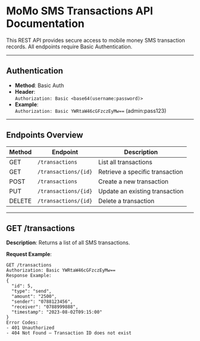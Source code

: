 #  MoMo SMS Transactions API Documentation

This REST API provides secure access to mobile money SMS transaction records. All endpoints require Basic Authentication.

---

## Authentication

- **Method**: Basic Auth  
- **Header**:  
  `Authorization: Basic <base64(username:password)>`  
- **Example**:  
  `Authorization: Basic YWRtaW46cGFzczEyMw==` (admin:pass123)

---

##  Endpoints Overview

| Method | Endpoint                  | Description                        |
|--------|---------------------------|------------------------------------|
| GET    | `/transactions`           | List all transactions              |
| GET    | `/transactions/{id}`      | Retrieve a specific transaction    |
| POST   | `/transactions`           | Create a new transaction           |
| PUT    | `/transactions/{id}`      | Update an existing transaction     |
| DELETE | `/transactions/{id}`      | Delete a transaction               |

---

##  GET /transactions

**Description**: Returns a list of all SMS transactions.

**Request Example**:
```http
GET /transactions
Authorization: Basic YWRtaW46cGFzczEyMw==
Response Example:
{
  "id": 5,
  "type": "send",
  "amount": "2500",
  "sender": "0788123456",
  "receiver": "0788999888",
  "timestamp": "2023-08-02T09:15:00"
}
Error Codes:
- 401 Unauthorized
- 404 Not Found – Transaction ID does not exist
